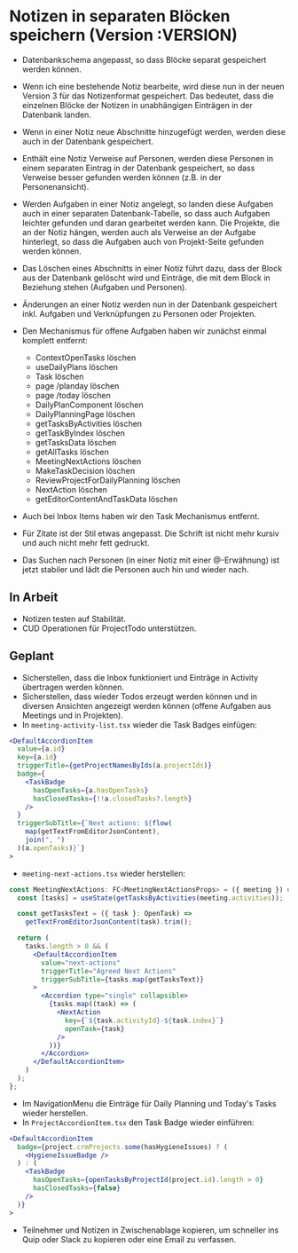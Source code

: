 # Notizen in separaten Blöcken speichern (Version :VERSION)

- Datenbankschema angepasst, so dass Blöcke separat gespeichert werden können.
- Wenn ich eine bestehende Notiz bearbeite, wird diese nun in der neuen Version 3 für das Notizenformat gespeichert. Das bedeutet, dass die einzelnen Blöcke der Notizen in unabhängigen Einträgen in der Datenbank landen.
- Wenn in einer Notiz neue Abschnitte hinzugefügt werden, werden diese auch in der Datenbank gespeichert.
- Enthält eine Notiz Verweise auf Personen, werden diese Personen in einem separaten Eintrag in der Datenbank gespeichert, so dass Verweise besser gefunden werden können (z.B. in der Personenansicht).
- Werden Aufgaben in einer Notiz angelegt, so landen diese Aufgaben auch in einer separaten Datenbank-Tabelle, so dass auch Aufgaben leichter gefunden und daran gearbeitet werden kann. Die Projekte, die an der Notiz hängen, werden auch als Verweise an der Aufgabe hinterlegt, so dass die Aufgaben auch von Projekt-Seite gefunden werden können.
- Das Löschen eines Abschnitts in einer Notiz führt dazu, dass der Block aus der Datenbank gelöscht wird und Einträge, die mit dem Block in Beziehung stehen (Aufgaben und Personen).
- Änderungen an einer Notiz werden nun in der Datenbank gespeichert inkl. Aufgaben und Verknüpfungen zu Personen oder Projekten.

- Den Mechanismus für offene Aufgaben haben wir zunächst einmal komplett entfernt:
  - ContextOpenTasks löschen
  - useDailyPlans löschen
  - Task löschen
  - page /planday löschen
  - page /today löschen
  - DailyPlanComponent löschen
  - DailyPlanningPage löschen
  - getTasksByActivities löschen
  - getTaskByIndex löschen
  - getTasksData löschen
  - getAllTasks löschen
  - MeetingNextActions löschen
  - MakeTaskDecision löschen
  - ReviewProjectForDailyPlanning löschen
  - NextAction löschen
  - getEditorContentAndTaskData löschen
- Auch bei Inbox Items haben wir den Task Mechanismus entfernt.

- Für Zitate ist der Stil etwas angepasst. Die Schrift ist nicht mehr kursiv und auch nicht mehr fett gedruckt.
- Das Suchen nach Personen (in einer Notiz mit einer @-Erwähnung) ist jetzt stabiler und lädt die Personen auch hin und wieder nach.

## In Arbeit

- Notizen testen auf Stabilität.
- CUD Operationen für ProjectTodo unterstützen.

## Geplant

- Sicherstellen, dass die Inbox funktioniert und Einträge in Activity übertragen werden können.
- Sicherstellen, dass wieder Todos erzeugt werden können und in diversen Ansichten angezeigt werden können (offene Aufgaben aus Meetings und in Projekten).
- In `meeting-activity-list.tsx` wieder die Task Badges einfügen:

```jsx
<DefaultAccordionItem
  value={a.id}
  key={a.id}
  triggerTitle={getProjectNamesByIds(a.projectIds)}
  badge={
    <TaskBadge
      hasOpenTasks={a.hasOpenTasks}
      hasClosedTasks={!!a.closedTasks?.length}
    />
  }
  triggerSubTitle={`Next actions: ${flow(
    map(getTextFromEditorJsonContent),
    join(", ")
  )(a.openTasks)}`}
>
```

- `meeting-next-actions.tsx` wieder herstellen:

```jsx
const MeetingNextActions: FC<MeetingNextActionsProps> = ({ meeting }) => {
  const [tasks] = useState(getTasksByActivities(meeting.activities));

  const getTasksText = ({ task }: OpenTask) =>
    getTextFromEditorJsonContent(task).trim();

  return (
    tasks.length > 0 && (
      <DefaultAccordionItem
        value="next-actions"
        triggerTitle="Agreed Next Actions"
        triggerSubTitle={tasks.map(getTasksText)}
      >
        <Accordion type="single" collapsible>
          {tasks.map((task) => (
            <NextAction
              key={`${task.activityId}-${task.index}`}
              openTask={task}
            />
          ))}
        </Accordion>
      </DefaultAccordionItem>
    )
  );
};
```

- Im NavigationMenu die Einträge für Daily Planning und Today's Tasks wieder herstellen.
- In `ProjectAccordionItem.tsx` den Task Badge wieder einführen:

```jsx
<DefaultAccordionItem
  badge={project.crmProjects.some(hasHygieneIssues) ? (
    <HygieneIssueBadge />
  ) : (
    <TaskBadge
      hasOpenTasks={openTasksByProjectId(project.id).length > 0}
      hasClosedTasks={false}
    />
  )}
>
```

- Teilnehmer und Notizen in Zwischenablage kopieren, um schneller ins Quip oder Slack zu kopieren oder eine Email zu verfassen.
